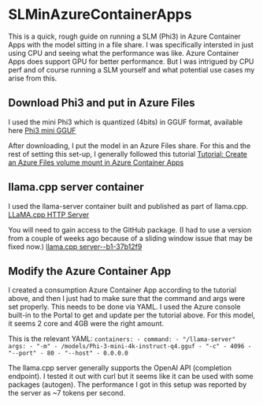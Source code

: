 # SLMinAzureContainerApps

This is a quick, rough guide on running a SLM (Phi3) in Azure Container Apps with the model sitting in a file share. I was specifically intersted in just using CPU and seeing what the performance was like. Azure Container Apps does support GPU for better performance. But I was intrigued by CPU perf and of course running a SLM yourself and what potential use cases my arise from this. 

## Download Phi3 and put in Azure Files

I used the mini Phi3 which is quantized (4bits) in GGUF format, available here [Phi3 mini GGUF](https://huggingface.co/microsoft/Phi-3-mini-4k-instruct-gguf) 

After downloading, I put the model in an Azure Files share. For this and the rest of setting this set-up, I generally followed this tutorial [Tutorial: Create an Azure Files volume mount in Azure Container Apps](https://learn.microsoft.com/en-us/azure/container-apps/storage-mounts-azure-files?tabs=bash)

## llama.cpp server container

I used the llama-server container built and published as part of llama.cpp. [LLaMA.cpp HTTP Server](https://github.com/ggerganov/llama.cpp/blob/master/examples/server/README.md) 

You will need to gain access to the GitHub package. (I had to use a version from a couple of weeks ago because of a sliding window issue that may be fixed now.) [llama.cpp server--b1-37b12f9](https://github.com/ggerganov/llama.cpp/pkgs/container/llama.cpp/244188617?tag=server--b1-37b12f9)

## Modify the Azure Container App 

I created a consumption Azure Container App according to the tutorial above, and then I just had to make sure that the command and args were set properly. This needs to be done via YAML. I used the Azure console built-in to the Portal to get and update per the tutorial above. For this model, it seems 2 core and 4GB were the right amount. 

This is the relevant YAML: 
`
containers:
    - command:
      - "/llama-server"
      args:
      - "-m"
      - /models/Phi-3-mini-4k-instruct-q4.gguf
      - "-c"
      - 4096
      - "--port"
      - 80
      - "--host"
      - 0.0.0.0 
`

The llama.cpp server generally supports the OpenAI API (completion endpoint). I tested it out with curl but it seems like it can be used with some packages (autogen). The performance I got in this setup was reported by the server as ~7 tokens per second. 



